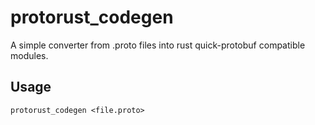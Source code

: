 # protorust_codegen

A simple converter from .proto files into rust quick-protobuf compatible modules.

## Usage

```
protorust_codegen <file.proto>
```
